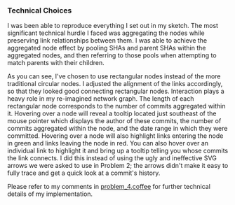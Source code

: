 ### Technical Choices ###

I was been able to reproduce everything I set out in my sketch. The most significant technical hurdle I faced was aggregating the nodes while preserving link relationships between them. I was able to achieve the aggregated node effect by pooling SHAs and parent SHAs within the aggregated nodes, and then referring to those pools when attempting to match parents with their children.

As you can see, I've chosen to use rectangular nodes instead of the more traditional circular nodes. I adjusted the alignment of the links accordingly, so that they looked good connecting rectangular nodes. Interaction plays a heavy role in my re-imagined network graph. The length of each rectangular node corresponds to the number of commits aggregated within it. Hovering over a node will reveal a tooltip located just southeast of the mouse pointer which displays the author of these commits, the number of commits aggregated within the node, and the date range in which they were committed. Hovering over a node will also highlight links entering the node in green and links leaving the node in red. You can also hover over an individual link to highlight it and bring up a tooltip telling you whose commits the link connects. I did this instead of using the ugly and ineffective SVG arrows we were asked to use in Problem 2; the arrows didn't make it easy to fully trace and get a quick look at a commit's history.

Please refer to my comments in [problem_4.coffee](https://github.com/rlucioni/cs171-hw2-lucioni-renzo/blob/master/coffee/problem_4.coffee) for further technical details of my implementation.